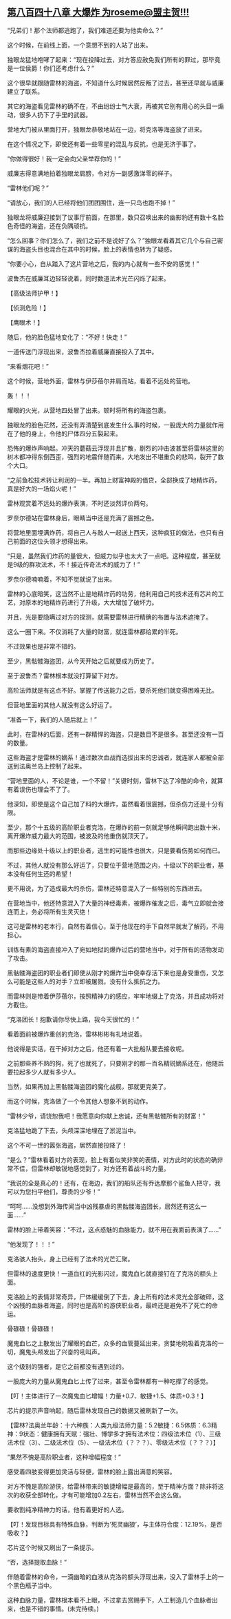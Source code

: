## [第八百四十八章 大爆炸 为roseme@盟主贺!!!](https://www.xxbiquge.com/11_11222/9019543.html)


  “兄弟们！那个法师都逃跑了，我们难道还要为他卖命么？”

  这个时候，在前线上面，一个意想不到的人站了出来。

  独眼龙猛地咆哮了起来：“现在投降过去，对方答应赦免我们所有的罪过，那毕竟是一位侯爵！你们还考虑什么？”

  这个很早就跟随雷林的海盗，不知道什么时候居然反叛了过去，甚至还早就与威廉建立了联系。

  其它的海盗看见雷林的确不在，不由纷纷士气大衰，再被其它别有用心的头目一煽动，很多人扔下了手里的武器。

  营地大门被从里面打开，独眼龙恭敬地站在一边，将克洛等海盗放了进来。

  在这个情况之下，即使还有着一些零星的混乱与反抗，也是无济于事了。

  “你做得很好！我一定会向父亲举荐你的！”

  威廉志得意满地拍着独眼龙肩膀，令对方一副感激涕零的样子。

  “雷林他们呢？”

  “请放心，我们的人已经将他们团团围住，连一只鸟也跑不掉！”

  独眼龙将威廉迎接到了议事厅前面，在那里，数只召唤出来的幽影豹还有数十名脸色奇怪的海盗，还在负隅顽抗。

  “怎么回事？你们怎么了，我们之前不是说好了么？”独眼龙看着其它几个与自己密谋的海盗头目也混合在其中的时候，脸上的表情也转为了疑惑。

  “你要小心，自从踏入了这片营地之后，我的内心就有一些不安的感觉！”

  波鲁杰在威廉耳边轻轻说着，同时数道法术光芒闪烁了起来。

  【高级法师护甲！】

  【侦测危险！】

  【鹰眼术！】

  随后，他的脸色猛地变化了：“不好！快走！”

  一道传送门浮现出来，波鲁杰拉着威廉直接投入了其中。

  “来看烟花吧！”

  这个时候，营地外面，雷林与伊莎蓓尔并肩而站，看着不远处的营地。

  轰！！！

  耀眼的火光，从营地四处冒了出来。顿时将所有的海盗包裹。

  独眼龙的脸色茫然，还没有弄清楚到底发生什么事的时候，一股庞大的力量就作用在了他的身上，令他的尸体四分五裂起来。

  恐怖的爆炸声响起。冲天的蘑菇云浮现并且扩散，剧烈的冲击波甚至将雷林这里的树木都冲得东倒西歪，强烈的地震伴随而来，大地发出不堪重负的悲鸣，裂开了数个大口。

  “之前鱼松技术转让利润的一半。再加上财富神殿的借贷，全部换成了地精炸药，真是好大的一场焰火呢！”

  雷林观赏着不远处的爆炸表演，不时还淡然评价两句。

  罗奈尔德站在雷林身后，眼睛当中还是充满了震撼之色。

  将营地里面埋满炸药，将自己人与敌人一起送上西天，这种疯狂的做法，也只有自己前面的这位头领才想得出来。

  “只是，虽然我们炸药的量很大，但威力似乎也太大了一点吧。这种程度，甚至就是9级的群攻法术，不！接近传奇法术的威力了！”

  罗奈尔德喃喃着，不知不觉就说了出来。

  雷林的心底暗笑，这当然不止是地精炸药的功劳，他利用自己的技术还有芯片的工艺，对原本的地精炸药进行了升级，大大增加了破坏力。

  并且，光是要隐瞒过对方的探测，就需要雷林进行精确的布置与法术遮掩了。

  这么一圈下来。不仅消耗了大量的财富，就连雷林都给累的半死。

  不过效果也是非常不错的。

  至少，黑骷髅海盗团，从今天开始之后就要成为历史了。

  至于波鲁杰？雷林根本就没打算留下对方。

  高阶法师就是有这点不好。掌握了传送能力之后，要杀死他们就变得困难无比。

  但营地里面的其他人就没有这么好运了。

  “准备一下，我们的人随后就上！”

  此时，在雷林的后面，还有一群精悍的海盗，只是数目不是很多。甚至还没有一百的数量。

  这些海盗才是雷林的嫡系！通过数次血战而选拔出来的忠诚者，就连家人都被全部送到法奥兰岛上控制了起来。

  “营地里面的人，不论是谁，一个不留！”关键时刻，雷林下达了冷酷的命令，就算有着误伤也理会不了了。

  他深知，即使是这个自己加了料的大爆炸，虽然看着很震撼，但杀伤力还是十分有限。

  至少，那个十五级的高阶职业者克洛，在爆炸的前一刻就足够他瞬间跑出数十米，离开爆炸威力最大的范围，被波及的他重伤就顶天了。

  而那些边缘处十级以上的职业者，逃生的可能性也很大，只是要看伤势如何而已。

  不过，其他人就没有那么好运了，只要位于营地范围之内，十级以下的职业者，基本没有任何生还的希望！

  更不用说，为了造成最大的杀伤，雷林还特意混入了一些特别的东西进去。

  在营地当中，他还特意混入了大量的神经毒素，被爆炸催发之后，毒气立即就会接连而上，务必将所有生灵灭绝！

  这可是雷林的老本行，自然有着信心，至于他现在的手下自然早就发了解药，不用担心。

  训练有素的海盗直接冲入了宛如地狱的爆炸过后的营地当中，对于所有的活物发动了攻击。

  黑骷髅海盗团的职业者们即使从刚才的爆炸当中侥幸存活下来也是身受重伤，又怎么可能是这些人的对手？立即被屠戮，没有什么抵抗之力。

  而雷林则是带着伊莎蓓尔，按照精神力的感应，牢牢地缀上了克洛，并且成功将对方截住。

  “克洛团长！抱歉请你尽快上路，我今天很忙的！”

  看着面前被爆炸重创的克洛，雷林彬彬有礼地说着。

  他说得是实话，在干掉对方之后，他还有着一大批船队要去接收呢。

  之前那些养不熟的狗，死了也就死了，只要刚才的那一百名精锐嫡系还在，他随后要拉起多少人就有多少人。

  当然，如果再加上黑骷髅海盗团的魔化战舰，那就更完美了。

  而这个时候，克洛做了一个令其他人想象不到的动作。

  “雷林少爷，请饶恕我吧！我愿意向你献上忠诚，还有黑骷髅所有的财富！”

  克洛猛地跪了下去，头颅深深地埋在了淤泥当中。

  这个不可一世的嚣张海盗，居然直接投降了！

  “是么？”雷林看着对方的表现，脸上有着似笑非笑的表情，对方此时的状态的确非常不佳，但雷林却敏锐地感觉到了，对方还有着战斗的力量。

  “我说的全是真心的！还有，在海边，我们的船队还有乔达摩那个鲨鱼人把守，我可以为您扫平他们，尊贵的少爷！”

  “呵呵……没想到外海传闻当中凶残暴虐的黑骷髅海盗团长，居然还有这么一面……”

  雷林的脸上带着笑容：“不过，这点惑魅的血脉能力，就不用在我面前表演了……”

  “他发现了！！！”

  克洛骇人抬头，身上已经有了法术的光芒汇聚。

  但雷林的速度更快！一道血红的光影闪过，魔鬼血匕就直接钉在了克洛的额头上面。

  克洛脸上的表情非常奇异，尸体缓缓倒了下去，身上所有的法术灵光全部破碎，这个凶残的血脉者海盗，同时也是高阶的游侠职业者，最终还是避免不了死亡的命运。

  骨碌碌！骨碌碌！

  魔鬼血匕之上散发出了耀眼的血芒，众多的血管蔓延出来，贪婪地吮吸着克洛的一切，魔鬼头颅发出了兴奋的吼叫声。

  这个级别的强者，是它之前都没有遇到过的。

  一股庞大的力量从魔鬼血匕上传了过来，甚至令雷林都有一种吃撑了的感觉。

  【叮！主体进行了一次魔鬼血匕增幅！力量+0.7、敏捷+1.5、体质+0.3！】

  芯片的提示声音响起，随后雷林发现自己的数据又被刷新了一次。

  【雷林?法奥兰年龄：十六种族：人类九级法师力量：5.2敏捷：6.5体质：6.3精神：9状态：健康拥有天赋：强壮、博学多才拥有法术位：四级法术位（1）、三级法术位（3）、二级法术位（5）、一级法术位（？？？）、零级法术位（？？？）】

  “果然不愧是高阶职业者，这种增幅程度！”

  感受着四肢变得更加灵活与轻便，雷林的脸上露出满意的笑容。

  对方不愧是高阶游侠，给雷林带来的敏捷增幅是最高的，至于精神方面？除非将这次的收获全部转化，才有可能增加0.2左右，雷林当然不会这么做。

  要收割纯净精神力的话，他有着更好的人选。

  【叮！发现目标具有特殊血脉，判断为‘死灵幽狼’，与主体符合度：12.19%，是否吸收？】

  芯片这个时候又刷出了一条提示。

  “否，选择提取血脉！”

  伴随着雷林的命令，一滴幽暗的血液从克洛的额头浮现出来，没入了雷林手上的一个黑色瓶子当中。

  这种血脉力量，雷林根本看不上眼，不过拿去赏赐手下，人工制造几个血脉者出来，也是不错的事情。(未完待续。)
